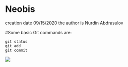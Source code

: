 # Neobis

creation date 09/15/2020
the author is Nurdin Abdrasulov

#Some basic Git commands are:
```
git status
git add
git commit
```
<img src = "https://cloclo15.cloud.mail.ru/inline/%D0%9E%D1%82%D0%B4%D0%B5%D0%BB%D1%8C%D0%BD%D1%8B%D0%B9%20%D0%B4%D0%BE%D1%81%D1%82%D1%83%D0%BF/images/8ogqpfkvqqpyfbs3w6p7.png?etag=94F01CB3495B9981F443BC8824F5E6691398970C&x-email=01mail.kg%40mail.ru"/>
